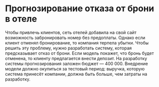 # Прогнозирование отказа от брони в отеле

Чтобы привлечь клиентов, сеть отелей добавила на свой сайт возможность забронировать номер без предоплаты. Однако если клиент отменял бронирование, то компания терпела убытки. Чтобы решить эту проблему, нужно разработать систему, которая предсказывает отказ от брони. Если модель покажет, что бронь будет отменена, то клиенту предлагается внести депозит. На разработку системы прогнозирования заложен бюджет — 400 000. Внедрение модели должно окупиться за тестовый период: выручка, которую система принесёт компании, должна быть больше, чем затраты на разработку.